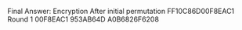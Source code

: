 Final Answer:
Encryption
After initial permutation FF10C86D00F8EAC1
Round  1   00F8EAC1   953AB64D   A0B6826F6208
